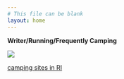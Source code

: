 ```yaml
---
# This file can be blank
layout: home
---
```

**Writer/Running/Frequently Camping**

![](https://images.unsplash.com/photo-1504280390367-361c6d9f38f4?ixlib=rb-1.2.1&ixid=eyJhcHBfaWQiOjEyMDd9&w=1000&q=80)

[link text itself]: http://www.reddit.com

[camping sites in RI](https://www.visitrhodeisland.com/hotels-more/campgrounds/)
